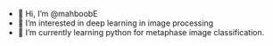 - 👋 Hi, I’m @mahboobE
- 👀 I’m interested in deep learning in image processing
- 🌱 I’m currently learning python for metaphase image classification.

<!---
mahboob2/mahboob2 is a ✨ special ✨ repository because its `README.md` (this file) appears on your GitHub profile.
You can click the Preview link to take a look at your changes.
--->

